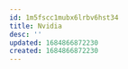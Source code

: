 ```yaml
---
id: 1m5fscc1mubx6lrbv6hst34
title: Nvidia
desc: ''
updated: 1684866872230
created: 1684866872230
---
```

